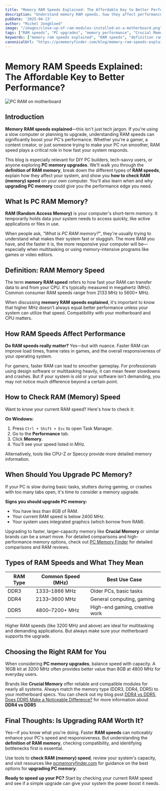 ```yaml
---
title: "Memory RAM Speeds Explained: The Affordable Key to Better Performance?"
description: "Understand memory RAM speeds, how they affect performance, and when to upgrade PC memory. Learn how to check RAM speed and make smart pc memory upgrades."
pubDate: '2025-04-13'
author: "Michel Jongbloed"
image: "/images/close-up-of-ram-modules-installed-on-a-motherboard.png"
tags: ["RAM speeds", "PC upgrades", "memory performance", "Crucial Memory"]
keywords: ["memory ram speeds explained", "RAM speeds", "definition ram memory", "upgrading pc memory", "upgrade pc memory", "pc memory upgrades", "crucial memory", "what is pc ram memory", "how to check ram (memory) speed", "memory ram speed"]
canonicalUrl: "https://pcmemoryfinder.com/blog/memory-ram-speeds-explained/"
---
```


# Memory RAM Speeds Explained: The Affordable Key to Better Performance?

![PC RAM on motherboard](/images/close-up-of-ram-modules-installed-on-a-motherboard.png)

## Introduction

**Memory RAM speeds explained**—this isn't just tech jargon. If you're using a slow computer or planning to upgrade, understanding RAM speeds can significantly boost your PC's performance. Whether you're a gamer, a content creator, or just someone trying to make your PC run smoother, RAM speed plays a critical role in how fast your system responds.

This blog is especially relevant for DIY PC builders, tech-savvy users, or anyone exploring **PC memory upgrades**. We'll walk you through the **definition of RAM memory**, break down the different types of **RAM speeds**, explain how they affect your system, and show you **how to check RAM (memory) speed** on your own computer. You'll also learn when and why **upgrading PC memory** could give you the performance edge you need.

## What Is PC RAM Memory?

**RAM (Random Access Memory)** is your computer's short-term memory. It temporarily holds data your system needs to access quickly, like active applications or files in use.

When people ask, *"What is PC RAM memory?"*, they're usually trying to understand what makes their system fast or sluggish. The more RAM you have, and the faster it is, the more responsive your computer will be—especially when multitasking or using memory-intensive programs like games or video editors.

## Definition: RAM Memory Speed

The term **memory RAM speed** refers to how fast your RAM can transfer data to and from your CPU. It's typically measured in megahertz (MHz). Common consumer RAM speeds range from 2133 MHz to 5600+ MHz.

When discussing **memory RAM speeds explained**, it's important to know that higher MHz doesn't always equal better performance unless your system can utilize that speed. Compatibility with your motherboard and CPU matters.

## How RAM Speeds Affect Performance

**Do RAM speeds really matter?** Yes—but with nuance. Faster RAM can improve load times, frame rates in games, and the overall responsiveness of your operating system.

For gamers, faster RAM can lead to smoother gameplay. For professionals using design software or multitasking heavily, it can mean fewer slowdowns and crashes. But if your system is old or your software isn't demanding, you may not notice much difference beyond a certain point.

## How to Check RAM (Memory) Speed

Want to know your current RAM speed? Here's how to check it:

**On Windows:**
1. Press `Ctrl + Shift + Esc` to open Task Manager.
2. Go to the **Performance** tab.
3. Click **Memory**.
4. You'll see your speed listed in MHz.

Alternatively, tools like CPU-Z or Speccy provide more detailed memory information.

## When Should You Upgrade PC Memory?

If your PC is slow during basic tasks, stutters during gaming, or crashes with too many tabs open, it's time to consider a memory upgrade.

**Signs you should upgrade PC memory:**
- You have less than 8GB of RAM.
- Your current RAM speed is below 2400 MHz.
- Your system uses integrated graphics (which borrow from RAM).

Upgrading to faster, larger-capacity memory like **Crucial Memory** or similar brands can be a smart move. For detailed comparisons and high-performance memory options, check out [PC Memory Finder](https://pcmemoryfinder.com/) for detailed comparisons and RAM reviews.

## Types of RAM Speeds and What They Mean

| RAM Type | Common Speed (MHz) | Best Use Case               |
|----------|---------------------|-----------------------------|
| DDR3     | 1333–1866 MHz        | Older PCs, basic tasks      |
| DDR4     | 2133–3600 MHz        | General computing, gaming   |
| DDR5     | 4800–7200+ MHz       | High-end gaming, creative work |

Higher RAM speeds (like 3200 MHz and above) are ideal for multitasking and demanding applications. But always make sure your motherboard supports the upgrade.

## Choosing the Right RAM for You

When considering **PC memory upgrades**, balance speed with capacity. A 16GB kit at 3200 MHz often provides better value than 8GB at 4800 MHz for everyday users.

Brands like **Crucial Memory** offer reliable and compatible modules for nearly all systems. Always match the memory type (DDR3, DDR4, DDR5) to your motherboard specs. You can check out my blog post [DDR4 vs DDR5, Does DDR5 Make a Noticeable Difference?](https://pcmemoryfinder.com/blog/ddr4-vs-ddr5-ram/) for more information about **DDR4 vs DDR5**

## Final Thoughts: Is Upgrading RAM Worth It?

Yes—if you know what you're doing. Faster **RAM speeds** can noticeably enhance your PC's speed and responsiveness. But understanding the **definition of RAM memory**, checking compatibility, and identifying bottlenecks first is essential.

Use tools to **check RAM (memory) speed**, review your system's capacity, and visit resources like [pcmemoryfinder.com](https://pcmemoryfinder.com/) for guidance on the best options for **upgrading PC memory**.

**Ready to speed up your PC?** Start by checking your current RAM speed and see if a simple upgrade can give your system the power boost it needs.

